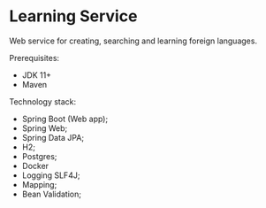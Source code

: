 # Learning Service

Web service for creating, searching and learning foreign languages.

Prerequisites:
* JDK 11+
* Maven

Technology stack:
* Spring Boot (Web app);
* Spring Web;
* Spring Data JPA;
* H2;
* Postgres;
* Docker
* Logging SLF4J;
* Mapping;
* Bean Validation;
